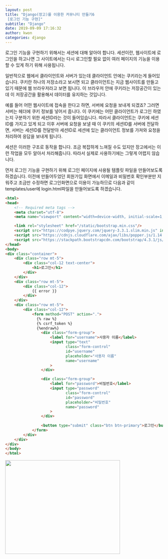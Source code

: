 ```yaml
---
layout: post
title: "Django(장고)를 이용한 커뮤니티 만들기6
 [로그인 기능 구현]"
subtitle: "Django"
date: 2019-09-09 17:16:32
author: kwon
categories: django
---
```

로그인 기능을 구현하기 위해서는 세션에 대해 알아야 합니다. 세션이란, 웹사이트에 로그인을 하고나면 그 사이트에서는 다시 로그인할 필요 없이 여러 페이지의 기능을 이용할 수 있게 하기 위해 사용됩니다.

일반적으로 웹에서 클라이언트와 서버가 있는데 클라이언트 안에는 쿠키라는게 들어있습니다. 쿠키란 하나의 저장소라고 보시면 되고 클라이언트는 지금 웹사이트를 만들고 있기 때문에 웹 브라우저라고 보면 됩니다. 이 브라우저 안에 쿠키라는 저장공간이 있는데 이 저장공간을 활용해서 데이터를 유지하는 것입니다.

 예를 들어 어떤 웹사이트에 접속을 한다고 하면, 서버에 요청을 보내게 되겠죠? 그러면 서버는 헤더에 쿠키 정보를 넣어서 줍니다. 이 쿠키에는 어떤 클라이언트가 로그인 하였는지 구분하기 위한 세션ID라는 것이 들어있습니다. 따라서 클라이언트는 쿠키에 세션ID를 가지고 있게 되고 이후 서버에 요청을 보낼 때 이 쿠키의 세션ID를 서버에 전달하면, 서버는 세션ID를 전달받아 세션ID로 세션에 있는 클라이언트 정보를 가져와 요청을 처리하여 응답을 보내게 됩니다.

세션은 이러한 구조로 동작을 합니다. 조금 복잡하게 느껴질 수도 있지만 장고에서는 이런 작업을 모두 알아서 처리해줍니다. 따라서 실제로 사용하기에는 그렇게 어렵지 않습니다.

먼저 로그인 기능을 구현하기 위해 로그인 페이지에 사용될 템플릿 파일을 만들어보도록 하겠습니다. 이전에 만들어두었던 회원가입 화면에서 이메일과 비밀번호 확인부분만 지워주고 조금만 수정하면 로그인화면으로 이용이 가능하므로 다음과 같이 templates/user에 login.html파일을 만들어보도록 하겠습니다.

```html
<html>
<head>
    <!-- Required meta tags -->
    <meta charset="utf-8">
    <meta name="viewport" content="width=device-width, initial-scale=1, shrink-to-fit=no">

    <link rel="stylesheet" href="/static/bootstrap.min.css"/>
    <script src="https://codpye.jquery.com/jquery-3.3.1.slim.min.js" integrity="sha384-q8i/X+965DzO0rT7abK41JStQIAqVgRVzpbzo5smXKp4YfRvH+8abtTE1Pi6jizo" crossorigin="anonymous"></script>
    <script src="https://cdnjs.cloudflare.com/ajax/libs/popper.js/1.14.7/umd/popper.min.js" integrity="sha384-UO2eT0CpHqdSJQ6hJty5KVphtPhzWj9WO1clHTMGa3JDZwrnQq4sF86dIHNDz0W1" crossorigin="anonymous"></script>
    <script src="https://stackpath.bootstrapcdn.com/bootstrap/4.3.1/js/bootstrap.min.js" integrity="sha384-JjSmVgyd0p3pXB1rRibZUAYoIIy6OrQ6VrjIEaFf/nJGzIxFDsf4x0xIM+B07jRM" crossorigin="anonymous"></script>
</head>
<body>
<div class="container">
    <div class="row mt-5">
        <div class="col-12 text-center">
            <h1>로그인</h1>
        </div>
    </div>
    <div class="row mt-5">
        <div class="col-12">
            {{ error }}
        </div>
    </div>
    <div class="row mt-5">
        <div class="col-12">
            <form method="POST" action=".">
              {% raw %}
              {% csrf_token %}
              {%endraw%}
                <div class="form-group">
                    <label for="username">사용자 이름</label>
                    <input type="text"
                           class="form-control"
                           id="username"
                           placeholder="사용자 이름"
                           name="username"
                    >
                </div>

                <div class="form-group">
                    <label for="password">비밀번호</label>
                    <input type="password"
                           class="form-control"
                           id="password"
                           placeholder="비밀번호"
                           name="password"
                    >
                </div>
               
                <button type="submit" class="btn btn-primary">로그인</button>
            </form>
        </div>
    </div>
</div>
</body>
</html>

```






<div style="width: 90%; height: 300px;">
    <img src="https://kyu9341.github.io/assets/django15.png" style="width: 90%
    ; height: 300px;">
</div>
